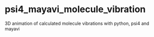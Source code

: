 # psi4_mayavi_molecule_vibration
3D animation of calculated molecule vibrations with python, psi4 and mayavi
